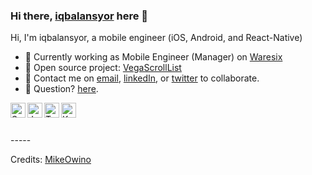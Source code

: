 ### Hi there, [iqbalansyor](https://github.com/iqbalansyor) here 👋

Hi, I'm iqbalansyor, a mobile engineer (iOS, Android, and React-Native)

- 🔭 Currently working as Mobile Engineer (Manager) on [Waresix](https://waresix.com/)
- 🌱 Open source project: [VegaScrollList](https://github.com/iqbalansyor/react-native-vega-scroll-list)
- 👯 Contact me on [email](mailto:ansyori.iqbal@gmail.com), [linkedIn](https://www.linkedin.com/in/iqbal-ansyori-01481270/), or [twitter](https://twitter.com/siansyor) to collaborate.
- 💬 Question? [here](https://github.com/iqbalansyor/iqbalansyor/issues). 

<img align="left" alt="Swift" width="24px" src="https://cdn.jsdelivr.net/npm/simple-icons@3.2.0/icons/swift.svg" />
<img align="left" alt="JavaScript" width="24px" src="https://cdn.jsdelivr.net/npm/simple-icons@3.2.0/icons/javascript.svg" />
<img align="left" alt="Typescript" width="24px" src="https://cdn.jsdelivr.net/npm/simple-icons@3.2.0/icons/typescript.svg" />
<img align="left" alt="Kotlin" width="24px" src="https://cdn.jsdelivr.net/npm/simple-icons@3.2.0/icons/kotlin.svg" />

<br>
<br>
<br>
-----

Credits: [MikeOwino](https://github.com/MikeOwino)
